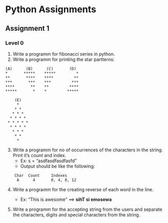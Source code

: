 # Python Assignments

## Assignment 1

### Level 0

1. Write a programm for fibonacci series in python.
2. Write a programm for printing the star partterns:

```
(A)      (B)      (C)       (D)
*       *****    *****         *
**       ****    ****         **
***       ***    ***         ***
****       **    **         ****
*****       *    *         *****

    (E)
     *
    * *
   * * *
  * * * *
 * * * * *
  * * * *
   * * *
    * *
     *
```

3. Write a programm for no of occurrences of the characters in the string. Print it’s count and index.
    * Ex: s = “asdfasdfasdfasfd”
    * Output should be like the following:
```
    Char  Count     Indexes
     A      4       0, 4, 8, 12
```

4. Write a programm for the creating reverse of each word in the line.
    * Ex: “This is awesome”
    ==> __sihT si emosewa__

5. Write a programm for the accepting string from the users and separate the characters, digits and special characters from the string.
